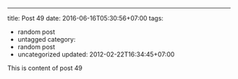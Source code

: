 ---
title: Post 49
date: 2016-06-16T05:30:56+07:00
tags:
  - random post
  - untagged
category:
  - random post
  - uncategorized
updated: 2012-02-22T16:34:45+07:00

This is content of post 49